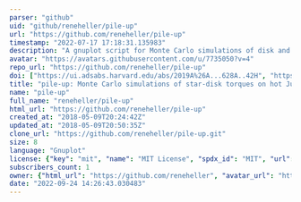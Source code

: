```yaml
---
parser: "github"
uid: "github/reneheller/pile-up"
url: "https://github.com/reneheller/pile-up"
timestamp: "2022-07-17 17:18:31.135983"
description: "A gnuplot script for Monte Carlo simulations of disk and stellar tidal torques acting on hot Jupiters"
avatar: "https://avatars.githubusercontent.com/u/7735050?v=4"
repo_url: "https://github.com/reneheller/pile-up"
doi: ["https://ui.adsabs.harvard.edu/abs/2019A%26A...628A..42H", "https://ui.adsabs.harvard.edu/abs/2018ascl.soft06014H/abstract"]
title: "pile-up: Monte Carlo simulations of star-disk torques on hot Jupiters"
name: "pile-up"
full_name: "reneheller/pile-up"
html_url: "https://github.com/reneheller/pile-up"
created_at: "2018-05-09T20:24:42Z"
updated_at: "2018-05-09T20:50:35Z"
clone_url: "https://github.com/reneheller/pile-up.git"
size: 8
language: "Gnuplot"
license: {"key": "mit", "name": "MIT License", "spdx_id": "MIT", "url": "https://api.github.com/licenses/mit", "node_id": "MDc6TGljZW5zZTEz"}
subscribers_count: 1
owner: {"html_url": "https://github.com/reneheller", "avatar_url": "https://avatars.githubusercontent.com/u/7735050?v=4", "login": "reneheller", "type": "User"}
date: "2022-09-24 14:26:43.030483"
---
```

